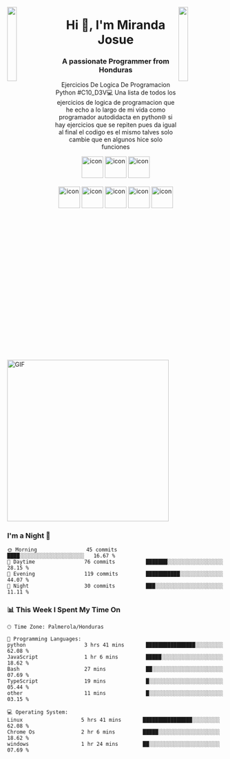 <img align="left" src="https://user-images.githubusercontent.com/65187002/144930161-2f783401-8d27-4fdf-a2f7-cc0ba32f1f1f.gif" width="21%" style="display:inline;"><img align="right" src="https://user-images.githubusercontent.com/65187002/144930161-2f783401-8d27-4fdf-a2f7-cc0ba32f1f1f.gif" width="21%" style="display:inline;">
<h1 align="center">Hi 👋, I'm Miranda Josue</h1>
<h3 align="center">A passionate Programmer from Honduras</h3>
<p align="center">Ejercicios De Logica De Programacion Python #C10_D3V💻
Una lista de todos los ejercicios de logica de programacion que he echo a lo largo de mi vida
como programador autodidacta en python🌐
si hay ejercicios que se repiten pues da igual al final el codigo es el mismo talves solo cambie
que en algunos hice solo funciones
</p>
<p align="center"> 
</p>

<div align="center">
  <img src="https://techstack-generator.vercel.app/python-icon.svg" alt="icon" width="50" height="50" />
  <img src="https://techstack-generator.vercel.app/ts-icon.svg" alt="icon" width="50" height="50" />
  <img src="https://techstack-generator.vercel.app/js-icon.svg" alt="icon"width="50" height="50" />
</div>

<br>

<div align="center">
  <img src="https://techstack-generator.vercel.app/docker-icon.svg" alt="icon" width="50" height="50" />
  <img src="https://techstack-generator.vercel.app/aws-icon.svg" alt="icon" width="50" height="50" />
  <img src="https://techstack-generator.vercel.app/github-icon.svg" alt="icon" width="50" height="50" />
  <img src="https://techstack-generator.vercel.app/prettier-icon.svg" alt="icon" width="50" height="50" />
  <img src="https://techstack-generator.vercel.app/restapi-icon.svg" alt="icon" width="50" height="50" />
</div>


<br><br>


<img align="center" width="375" alt="GIF" src="https://github.com/vimalverma558/vimalverma558/blob/v2/img/dino.gif" />

### **I'm a Night 🦉** 

```text
🌞 Morning                45 commits          ████░░░░░░░░░░░░░░░░░░░░░   16.67 % 
🌆 Daytime                76 commits          ███████░░░░░░░░░░░░░░░░░░   28.15 % 
🌃 Evening                119 commits         ███████████░░░░░░░░░░░░░░   44.07 % 
🌙 Night                  30 commits          ███░░░░░░░░░░░░░░░░░░░░░░   11.11 % 
```


### 📊 **This Week I Spent My Time On** 

```text
🕑︎ Time Zone: Palmerola/Honduras

💬 Programming Languages: 
python                   3 hrs 41 mins       ████████████████░░░░░░░░░   62.08 % 
JavaScript               1 hr 6 mins         █████░░░░░░░░░░░░░░░░░░░░   18.62 % 
Bash                     27 mins             ██░░░░░░░░░░░░░░░░░░░░░░░   07.69 % 
TypeScript               19 mins             █░░░░░░░░░░░░░░░░░░░░░░░░   05.44 % 
other                    11 mins             █░░░░░░░░░░░░░░░░░░░░░░░░   03.15 % 

💻 Operating System: 
Linux                   5 hrs 41 mins       ████████████████░░░░░░░░░   62.08 % 
Chrome Os               2 hr 6 mins         █████░░░░░░░░░░░░░░░░░░░░   18.62 % 
windows                 1 hr 24 mins        ██░░░░░░░░░░░░░░░░░░░░░░░   07.69 % 
```
